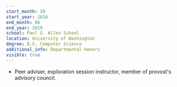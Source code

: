 ```yaml
---
start_month: 10
start_year: 2016
end_month: 06
end_year: 2019
school: Paul G. Allen School
location: University of Washington
degree: B.S. Computer Science
additional_info: Departmental Honors
visible: true
---
```

- Peer adviser, exploration session instructor, member of provost's advisory council.
